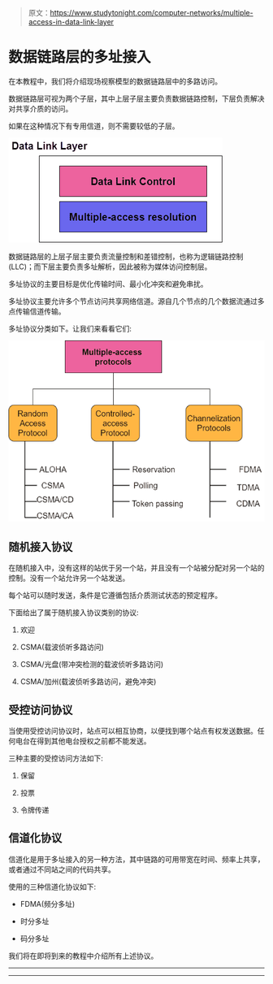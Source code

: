 > 原文：<https://www.studytonight.com/computer-networks/multiple-access-in-data-link-layer>

# 数据链路层的多址接入

在本教程中，我们将介绍现场视察模型的数据链路层中的多路访问。

数据链路层可视为两个子层，其中上层子层主要负责数据链路控制，下层负责解决对共享介质的访问。

如果在这种情况下有专用信道，则不需要较低的子层。

![](img/9bea7cdf6570bf12616996581437efc2.png)

数据链路层的上层子层主要负责流量控制和差错控制，也称为逻辑链路控制(LLC)；而下层主要负责多址解析，因此被称为媒体访问控制层。

多址协议的主要目标是优化传输时间、最小化冲突和避免串扰。

多址协议主要允许多个节点访问共享网络信道。源自几个节点的几个数据流通过多点传输信道传输。

多址协议分类如下。让我们来看看它们:

![](img/3b766ba840dd13dac48e912ef0d844f9.png)

## 随机接入协议

在随机接入中，没有这样的站优于另一个站，并且没有一个站被分配对另一个站的控制。没有一个站允许另一个站发送。

每个站可以随时发送，条件是它遵循包括介质测试状态的预定程序。

下面给出了属于随机接入协议类别的协议:

1.  欢迎

2.  CSMA(载波侦听多路访问)

3.  CSMA/光盘(带冲突检测的载波侦听多路访问)

4.  CSMA/加州(载波侦听多路访问，避免冲突)

## 受控访问协议

当使用受控访问协议时，站点可以相互协商，以便找到哪个站点有权发送数据。任何电台在得到其他电台授权之前都不能发送。

三种主要的受控访问方法如下:

1.  保留

2.  投票

3.  令牌传递

## 信道化协议

信道化是用于多址接入的另一种方法，其中链路的可用带宽在时间、频率上共享，或者通过不同站之间的代码共享。

使用的三种信道化协议如下:

*   FDMA(频分多址)

*   时分多址

*   码分多址

我们将在即将到来的教程中介绍所有上述协议。



* * *

* * *